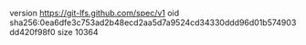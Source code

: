 version https://git-lfs.github.com/spec/v1
oid sha256:0ea6dfe3c753ad2b48ecd2aa5d7a9524cd34330ddd96d01b574903dd420f98f0
size 10364
